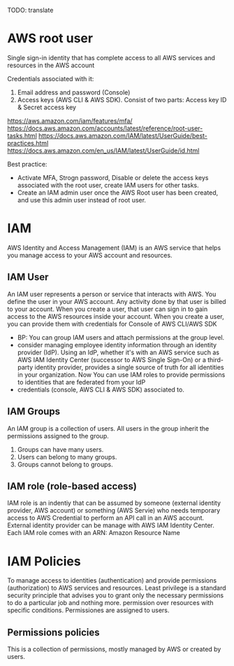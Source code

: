 TODO: translate

# AWS root user
Single sign-in identity that has complete access to all AWS services and resources in the AWS account

Credentials associated with it: 
1. Email address and password (Console)
2. Access keys (AWS CLI & AWS SDK). Consist of two parts: Access key ID & Secret access key

https://aws.amazon.com/iam/features/mfa/
https://docs.aws.amazon.com/accounts/latest/reference/root-user-tasks.html
https://docs.aws.amazon.com/IAM/latest/UserGuide/best-practices.html
https://docs.aws.amazon.com/en_us/IAM/latest/UserGuide/id.html

Best practice:
- Activate MFA, Strogn password, Disable or delete the access keys associated with the root user, create IAM users for other tasks. 
- Create an IAM admin user once the AWS Root user has been created, and use this admin user instead of root user.

# IAM 

AWS Identity and Access Management (IAM) is an AWS service that helps you manage access to your AWS account and resources.

## IAM User 
An IAM user represents a person or service that interacts with AWS. You define the user in your AWS account. Any activity done by that user is billed to your account. When you create a user, that user can sign in to gain access to the AWS resources inside your account. When you create a user, you can provide them with credentials for Console of AWS CLI/AWS SDK

- BP: You can group IAM users and attach permissions at the group level.
- consider managing employee identity information through an identity provider (IdP). Using an IdP, whether it's with an AWS service such as AWS IAM Identity Center (successor to AWS Single Sign-On) or a third-party identity provider, provides a single source of truth for all identities in your organization. Now You can use IAM roles to provide permissions to identities that are federated from your IdP
- credentials (console, AWS CLI & AWS SDK) associated to.

## IAM Groups
An IAM group is a collection of users. All users in the group inherit the permissions assigned to the group. 
1. Groups can have many users.
2. Users can belong to many groups.
3. Groups cannot belong to groups.

## IAM role (role-based access)
IAM role is an indentiy that can be assumed by someone (external identity provider, AWS account) or something (AWS Servie) who needs temporary access to AWS Credential to perform an API call in an AWS account. 
External identity provider can be manage with AWS IAM Identity Center. 
Each IAM role comes with an ARN: Amazon Resource Name

# IAM Policies
To manage access to identities (authentication) and provide permissions (authorization) to AWS services and resources.
Least privilege is a standard security principle that advises you to grant only the necessary permissions to do a particular job and nothing more.
permission over resources with specific conditions. Permissiones are assigned to users. 

## Permissions policies 
This is a collection of permissions, mostly managed by AWS or created by users.
